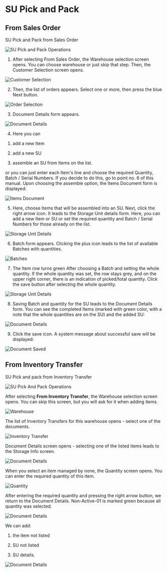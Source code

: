 # SU Pick and Pack

## From Sales Order

SU Pick and Pack from Sales Order

![SU Pick and Pack Operations](./media/FromSalesOrder5.png)

1. After selecting From Sales Order, the Warehouse selection screen opens. You can choose warehouse or just skip that step. Then, the Customer Selection screen opens.

  ![Customer Selection](./media/CustomerSelection5.png)

2. Then, the list of orders appears. Select one or more, then press the blue Next button.

  ![Order Selection](./media/OrderSelection5.png)

3. Document Details form appears.

  ![Document Details](./media/DocumentDetails5.png)

4. Here you can

  1) add a new Item

  2) add a new SU

  3) assemble an SU from Items on the list.

  or you can just enter each Item's line and choose the required Quantity, Batch / Serial Numbers. If you decide to do this, go to point no. 6 of this manual.
  Upon choosing the assemble option, the Items Document form is displayed:

  ![Items Document](./media/ItemsDocument5.png)

5. Here, choose Items that will be assembled into an SU. Next, click the right arrow icon. It leads to the Storage Unit details form. Here, you can add a new Item or SU or set the required quantity and Batch / Serial Numbers for those already on the list.

  ![Storage Unit Details](./media/StorageUnitDetails5.png)

6. Batch form appears. Clicking the plus icon leads to the list of available Batches with quantities.

  ![Batches](./media/Batches5.png)

7. The Item row turns green After choosing a Batch and setting the whole quantity.
If the whole quantity was set, the row stays grey, and on the upper right corner, there is an indication of picked/total quantity. Click the save button after selecting the whole quantity.

![Storage Unit Details](./media/StorageUnitDetails_Selected5.png)

8. Saving Batch and quantity for the SU leads to the Document Details form. You can see the completed Items (marked with green color, with a note that the whole quantities are on the SU) and the added SU:

  ![Document Details](./media/DocDet_Selected5.png)

9. Click the save icon. A system message about successful save will be displayed:

  ![Document Saved](./media/DocumentSaved.png5)

## From Inventory Transfer

SU Pick and pack from Inventory Transfer

![SU Pick And Pack Operations](./media/FromInventoryTransfer5.png)

After selecting **From Inventory Transfer**, the Warehouse selection screen opens. You can skip this screen, but you will ask for it when adding items.

![Warehouse](./media/WarehouseSelection5.png)

The list of Inventory Transfers for this warehouse opens - select one of the documents.

![Inventory Transfer](./media/InventoryTransfer5.png)

Document Details screen opens - selecting one of the listed items leads to the Storage Info screen.

![Document Details](./media/DocDet5.png)

When you select an item managed by none, the Quantity screen opens. You can enter the required quantity of this item.

![Quantity](./media/Quantity_None5.png)

After entering the required quantity and pressing the right arrow button, we return to the Document Details. Non-Active-01 is marked green because all quantity was selected.

![Document Details](./media/DocDet_OneGreen.png)

We can add:

 1) the item not listed

 2) SU not listed

 3) SU details.

![Document Details](./media/DotDet_Add5.png)

